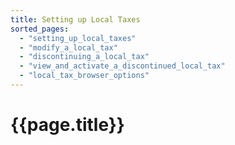 ```yaml
---
title: Setting up Local Taxes
sorted_pages:
  - "setting_up_local_taxes"
  - "modify_a_local_tax"
  - "discontinuing_a_local_tax"
  - "view_and_activate_a_discontinued_local_tax"
  - "local_tax_browser_options"
---
```

# {{page.title}}
